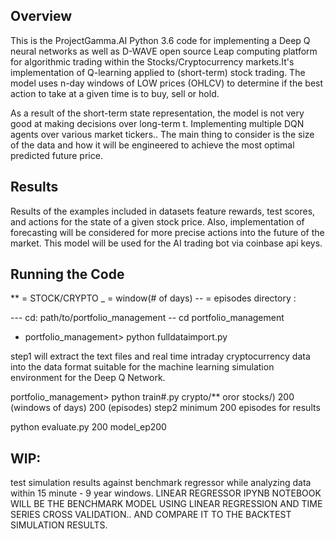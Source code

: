 ## Overview

This is the ProjectGamma.AI Python 3.6 code for implementing a Deep Q neural networks as well as D-WAVE open source Leap computing platform for algorithmic trading within the Stocks/Cryptocurrency markets.It's implementation of Q-learning applied to (short-term) stock trading. The model uses n-day windows of LOW prices (OHLCV) to determine if the best action to take at a given time is to buy, sell or hold.

As a result of the short-term state representation, the model is not very good at making decisions over long-term t. Implementing multiple DQN agents over various market tickers.. The main thing to consider is the size of the data and how it will be engineered to achieve the most optimal predicted future price.

## Results

Results of the examples included in datasets feature rewards, test scores, and actions for the state of a given stock price. Also, implementation of forecasting  will be considered for more precise actions into the future of the market. This model will be used for the AI trading bot via coinbase api keys.


## Running the Code
** = STOCK/CRYPTO
_ = window(# of days)
-- = episodes
directory :

--- cd: path/to/portfolio_management
-- cd portfolio_management
- portfolio_management> python fulldataimport.py

step1 will extract the text files and real time intraday cryptocurrency data into the data format suitable for the machine learning simulation environment for the Deep Q Network.

portfolio_management> python train#.py crypto/** oror stocks/) 200 (windows of days) 200 (episodes)
step2 minimum 200 episodes for results

python evaluate.py  200  model_ep200

## WIP:
test simulation results against benchmark regressor while analyzing data within 15 minute - 9 year windows. LINEAR REGRESSOR IPYNB NOTEBOOK WILL BE THE BENCHMARK MODEL USING LINEAR REGRESSION AND TIME SERIES CROSS VALIDATION.. AND COMPARE IT TO THE BACKTEST SIMULATION RESULTS. 
